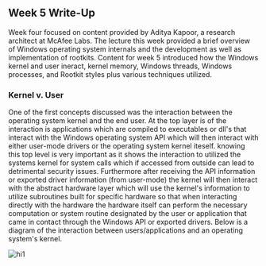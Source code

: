 ## Week 5 Write-Up
Week four focused on content provided by Aditya Kapoor, a research architect at McAfee Labs. The lecture this week provided a brief overview of Windows operating system internals and the development as well as implementation of rootkits. Content for week 5 introduced how the Windows kernel and user ineract, kernel memory, Windows threads, Windows processes, and Rootkit styles plus various techniques utilized. 

### Kernel v. User
One of the first concepts discussed was the interaction between the operating system kernel and the end user. At the top layer is of the interaction is applications which are compiled to executables or dll's that interact with the Windows operating system API which will then interact with either user-mode drivers or the operating system kernel iteself. knowing this top level is very important as it shows the interaction to utilized the systems kernel for system calls which if accessed from outside can lead to detrimental security issues. Furthermore after receiving the API information or exported driver information (from user-mode) the kernel will then interact with the abstract hardware layer which will use the kernel's information to utilize subroutines built for specific hardware so that when interacting directly with the hardware the hardware itself can perform the necessary computation or system routine designated by the user or application that came in contact through the Windows API or exported drivers. Below is a diagram of the interaction between users/applications and an operating system's kernel.

<img src="KernelvUsers.png" alt="hi1" class="inline"/>






